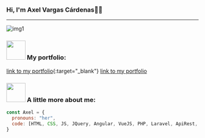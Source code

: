 ### Hi, I'm Axel Vargas Cárdenas👋😃

*************
![img1](https://user-images.githubusercontent.com/32981522/177357343-3f36c3a7-33dc-4a02-a345-2ea0e4912ae0.gif)
<br />
### <img src="https://media.giphy.com/media/VgCDAzcKvsR6OM0uWg/giphy.gif" width="50"> My portfolio:
[link to my portfolio](https://trafalgarlaw-d.github.io/portafolio/){:target="_blank"}
<a href="https://trafalgarlaw-d.github.io/portafolio/" target="_blank">link to my portfolio</a>

### <img src="https://media.giphy.com/media/VgCDAzcKvsR6OM0uWg/giphy.gif" width="50"> A little more about me:
```javascript
const Axel = {
  pronouns: "her",
  code: [HTML, CSS, JS, JQuery, Angular, VueJS, PHP, Laravel, ApiRest, SQL, Java],
}
```

<!--
**trafalgarLaw-D/trafalgarLaw-D** is a ✨ _special_ ✨ repository because its `README.md` (this file) appears on your GitHub profile.

Here are some ideas to get you started:

- 🔭 I’m currently working on ...
- 🌱 I’m currently learning ...
- 👯 I’m looking to collaborate on ...
- 🤔 I’m looking for help with ...
- 💬 Ask me about ...
- 📫 How to reach me: ...
- 😄 Pronouns: ...
- ⚡ Fun fact: ...
-->
